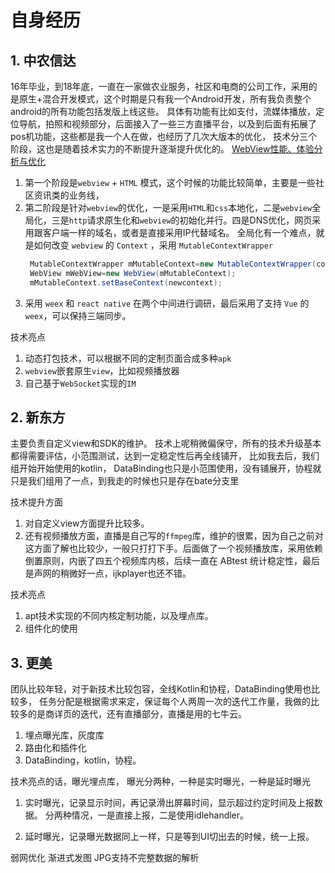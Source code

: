 # 自身经历

## 1. 中农信达
16年毕业，到18年底，一直在一家做农业服务，社区和电商的公司工作，采用的是原生+混合开发模式，这个时期是只有我一个Android开发，所有我负责整个android的所有功能包括发版上线这些。
具体有功能有比如支付，流媒体播放，定位导航，拍照和视频部分，后面接入了一些三方直播平台，以及到后面有拓展了pos机功能，这些都是我一个人在做，也经历了几次大版本的优化，
技术分三个阶段，这也是随着技术实力的不断提升逐渐提升优化的。
[WebView性能、体验分析与优化](https://tech.meituan.com/2017/06/09/webviewperf.html)
1. 第一个阶段是`webview` + `HTML` 模式，这个时候的功能比较简单，主要是一些社区资讯类的业务线，
2. 第二阶段是针对`webview`的优化，一是采用`HTML`和`css`本地化，二是`webview`全局化，三是`http`请求原生化和`webview`的初始化并行。四是DNS优化，网页采用跟客户端一样的域名，或者是直接采用IP代替域名。
   全局化有一个难点，就是如何改变 `webview` 的 `Context` ，采用 `MutableContextWrapper`
   ```java
    MutableContextWrapper mMutableContext=new MutableContextWrapper(context);
    WebView mWebView=new WebView(mMutableContext);
    mMutableContext.setBaseContext(newcontext);
   ```
3. 采用 `weex` 和 `react native` 在两个中间进行调研，最后采用了支持 `Vue` 的 `weex`，可以保持三端同步。

技术亮点
1. 动态打包技术，可以根据不同的定制页面合成多种`apk`
2. `webview`嵌套原生`view`，比如视频播放器
3. 自己基于`WebSocket`实现的`IM`


## 2. 新东方
主要负责自定义view和SDK的维护。
技术上呢稍微偏保守，所有的技术升级基本都得需要评估，小范围测试，达到一定稳定性后再全线铺开，
比如我去后，我们组开始开始使用的kotlin， DataBinding也只是小范围使用，没有铺展开，协程就只是我们组用了一点，到我走的时候也只是存在bate分支里

技术提升方面
1. 对自定义view方面提升比较多。
2. 还有视频播放方面，直播是自己写的`ffmpeg`库，维护的很累，因为自己之前对这方面了解也比较少，一般只打打下手。后面做了一个视频播放库，采用依赖倒置原则，内嵌了四五个视频库内核，后续一直在 ABtest 统计稳定性，最后是声网的稍微好一点，ijkplayer也还不错。

技术亮点
1. apt技术实现的不同内核定制功能，以及埋点库。
2. 组件化的使用


## 3. 更美
团队比较年轻，对于新技术比较包容，全线Kotlin和协程，DataBinding使用也比较多，
任务分配是根据需求来定，保证每个人两周一次的迭代工作量，我做的比较多的是商详页的迭代，还有直播部分，直播是用的七牛云。


1. 埋点曝光库，灰度库
2. 路由化和插件化
3. DataBinding，kotlin，协程。

技术亮点的话，曝光埋点库，
曝光分两种，一种是实时曝光，一种是延时曝光
1. 实时曝光，记录显示时间，再记录滑出屏幕时间，显示超过约定时间及上报数据。
   分两种情况，一是直接上报，二是使用idlehandler。

2. 延时曝光，记录曝光数据同上一样，只是等到UI切出去的时候，统一上报。
   

弱网优化
渐进式发图
JPG支持不完整数据的解析

